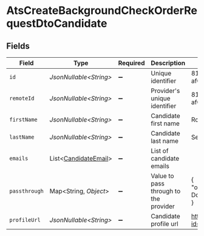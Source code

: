 # AtsCreateBackgroundCheckOrderRequestDtoCandidate


## Fields

| Field                                                              | Type                                                               | Required                                                           | Description                                                        | Example                                                            |
| ------------------------------------------------------------------ | ------------------------------------------------------------------ | ------------------------------------------------------------------ | ------------------------------------------------------------------ | ------------------------------------------------------------------ |
| `id`                                                               | *JsonNullable\<String>*                                            | :heavy_minus_sign:                                                 | Unique identifier                                                  | 8187e5da-dc77-475e-9949-af0f1fa4e4e3                               |
| `remoteId`                                                         | *JsonNullable\<String>*                                            | :heavy_minus_sign:                                                 | Provider's unique identifier                                       | 8187e5da-dc77-475e-9949-af0f1fa4e4e3                               |
| `firstName`                                                        | *JsonNullable\<String>*                                            | :heavy_minus_sign:                                                 | Candidate first name                                               | Romain                                                             |
| `lastName`                                                         | *JsonNullable\<String>*                                            | :heavy_minus_sign:                                                 | Candidate last name                                                | Sestier                                                            |
| `emails`                                                           | List\<[CandidateEmail](../../models/components/CandidateEmail.md)> | :heavy_minus_sign:                                                 | List of candidate emails                                           |                                                                    |
| `passthrough`                                                      | Map\<String, *Object*>                                             | :heavy_minus_sign:                                                 | Value to pass through to the provider                              | {<br/>"other_known_names": "John Doe"<br/>}                        |
| `profileUrl`                                                       | *JsonNullable\<String>*                                            | :heavy_minus_sign:                                                 | Candidate profile url                                              | https://exmaple.com/candidate?id=xyz                               |